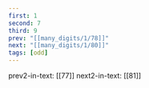 ```yaml
---
first: 1
second: 7
third: 9
prev: "[[many_digits/1/78]]"
next: "[[many_digits/1/80]]"
tags: [odd]
---
```

prev2-in-text: [[77]]
next2-in-text: [[81]]
